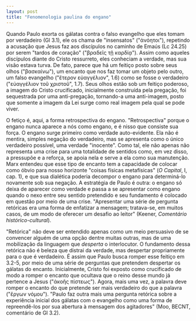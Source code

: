 ```yaml
---
layout: post
title: "Fenomenologia paulina do engano"
---
```


Quando Paulo exorta os gálatas contra o falso evangelho que eles tomam por verdadeiro (Gl 3.1), ele os chama de "insensatos" ("ἀνόητοι"), repetindo a acusação que Jesus faz aos discípulos no caminho de Emaús (Lc 24.25) por serem "tardos de coração" ("βραδεῖς τῇ καρδίᾳ"). Assim como aqueles discípulos diante do Cristo ressurreto, eles conheciam a verdade, mas sua visão estava turva. De fato, parece que há um feitiço posto sobre seus olhos ("βασκαίνω"), um encanto que nos faz tomar um objeto pelo outro, um falso evangelho ("ἕτερον εὐαγγέλιον", 1.6) como se fosse o verdadeiro ("εὐαγγέλιον τοῦ χριστοῦ", 1.7). Seus olhos estão sob um feitiço poderoso, a imagem do Cristo crucificado, inicialmente construída pela pregação, foi sequestrada por uma anti-pregação, tornando-a uma anti-imagem, posto que somente a imagem da Lei surge como real imagem pela qual se pode viver.

O fetiço é, aqui, a forma retrospectiva do engano. "Retrospectiva" porque o engano nunca aparece a nós como engano, e é nisso que consiste sua força. O engano surge primeiro como verdade auto-evidente. Ela não é mentira, simples negação do verdadeiro, mas se apresenta como o único verdadeiro possível, uma verdade "inocente". Como tal, ele não apenas não representa uma crise para uma totalidade de sentidos como, em vez disso, a pressupõe e a reforça, se apoia nela e serve a ela como sua manutenção. Marx entendeu que esse tipo de encanto tem a capacidade de colocar como óbvio para nosso horizonte "coisas físicas metafísicas" (_O Capital_, I, cap. 1), e que sua dialética poderia decompor o engano para determiná-lo novamente sob sua negação. A estratégia de Paulo é outra: o engano só deixa de aparecer como verdade e passa a se apresentar como engano quando o nexo entre seu sentido pretendido e seu fundamento é colocado em questão por meio de uma crise. "Apresentar uma série de pergunta retóricas era uma forma de enfatizar a mensagem; tratava-se, em muitos casos, de um modo de oferecer um desafio ao leitor" (Keener, _Comentário histórico-cultural_).

"Retórica" não deve ser entendido apenas como um meio persuasivo de se convencer alguém de uma opção dentre muitas outras, mas de uma mobilização da linguagem que _desperta_ o interlocutor. O fundamento dessa retórica não é beleza que distrai da verdade, mas despertar propriamente para o que é verdadeiro. É assim que Paulo busca romper esse feitiço em 3.2-5, por meio de uma série de perguntas que pretendem despertar os gálatas do encanto. Inicialmente, Cristo foi exposto como crucificado de modo a romper o encanto que ocultava que o reino desse mundo já pertence a Jesus ("ἀκοῆς πίστεως"). Agora, mais uma vez, a palavra deve romper o encanto do que pretende ser mais verdadeiro do que a palavra ("ἔργων νόμου"). "Paulo faz outra mais uma pergunta retórica sobre a experiência inicial dos gálatas com o evangelho como uma forma de repreendê-los por sua abertura à mensagem dos agitadores" (Moo, BECNT, comentário de Gl 3.2). 
